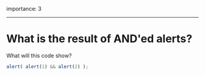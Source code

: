 importance: 3

---

# What is the result of AND'ed alerts?

What will this code show?

```js
alert( alert(1) && alert(2) );
```